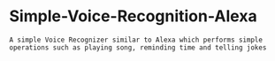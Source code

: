 # Simple-Voice-Recognition-Alexa
``` A simple Voice Recognizer similar to Alexa which performs simple operations such as playing song, reminding time and telling jokes ```
